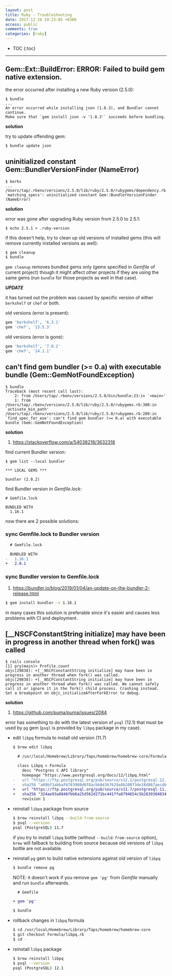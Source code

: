 ```yaml
---
layout: post
title: Ruby - Troubleshooting
date: 2017-12-26 19:23:05 +0300
access: public
comments: true
categories: [ruby]
---
```


<!-- @format -->

<!-- more -->

* TOC
{:toc}
<hr>

## Gem::Ext::BuildError: ERROR: Failed to build gem native extension.

the error occurred after installing a new Ruby version (2.5.0):

```
$ bundle
...
An error occurred while installing json (1.8.3), and Bundler cannot continue.
Make sure that `gem install json -v '1.8.3'` succeeds before bundling.
```

**solution**

try to update offending gem:

```sh
$ bundle update json
```

## uninitialized constant Gem::BundlerVersionFinder (NameError)

```
$ berks
...
/Users/tap/.rbenv/versions/2.5.0/lib/ruby/2.5.0/rubygems/dependency.rb:283:in `matching_specs': uninitialized constant Gem::BundlerVersionFinder (NameError)
```

**solution**

error was gone after upgrading Ruby version from 2.5.0 to 2.5.1:

```
$ echo 2.5.1 > .ruby-version
```

if this doesn't help, try to clean up old versions of installed gems (this will
remove currently installed versions as well):

```sh
$ gem cleanup
$ bundle
```

`gem cleanup` removes bundled gems only (gems specified in _Gemfile_ of current
project) though it might affect other projects if they are using the same gems
(run `bundle` for those projects as well in that case).

**_UPDATE_**

it has turned out the problem was caused by specific version of either
`berkshelf` or `chef` or both.

old versions (error is present):

```ruby
gem 'berkshelf', '6.3.1'
gem 'chef', '13.5.3'
```

old versions (error is gone):

```ruby
gem 'berkshelf', '7.0.2'
gem 'chef', '14.1.1'
```

## can't find gem bundler (>= 0.a) with executable bundle (Gem::GemNotFoundException)

```
$ bundle
Traceback (most recent call last):
	2: from /Users/tap/.rbenv/versions/2.5.0/bin/bundle:23:in `<main>'
	1: from /Users/tap/.rbenv/versions/2.5.0/lib/ruby/2.5.0/rubygems.rb:308:in `activate_bin_path'
/Users/tap/.rbenv/versions/2.5.0/lib/ruby/2.5.0/rubygems.rb:289:in `find_spec_for_exe': can't find gem bundler (>= 0.a) with executable bundle (Gem::GemNotFoundException)
```

**solution**

1. <https://stackoverflow.com/a/54038218/3632318>

find current Bundler version:

```
$ gem list --local bundler

*** LOCAL GEMS ***

bundler (2.0.2)
```

find Bundler version in _Gemfile.lock_:

```
# Gemfile.lock

BUNDLED WITH
  1.16.1
```

now there are 2 possible solutions:

### sync Gemfile.lock to Bundler version

```diff
  # Gemfile.lock

  BUNDLED WITH
-   1.16.1
+   2.0.1
```

### sync Bundler version to Gemfile.lock

1. <https://bundler.io/blog/2019/01/04/an-update-on-the-bundler-2-release.html>

```sh
$ gem install bundler -v 1.16.1
```

in many cases this solution is preferable since it's easier and causes less
problems with CI and deployment.

## [__NSCFConstantString initialize] may have been in progress in another thread when fork() was called

```
$ rails console
[1] pry(main)> Profile.count
objc[29838]: +[__NSCFConstantString initialize] may have been in progress in another thread when fork() was called.
objc[29838]: +[__NSCFConstantString initialize] may have been in progress in another thread when fork() was called. We cannot safely call it or ignore it in the fork() child process. Crashing instead. Set a breakpoint on objc_initializeAfterForkError to debug.
```

**solution**

1. <https://github.com/puma/puma/issues/2084>

error has something to do with the latest version of `psql` (12.1) that must be
used by `pg` gem (`psql` is provided by `libpq` package in my case).

- edit `libpq` formula to install old version (11.7)

  ```sh
  $ brew edit libpq
  ```

  ```diff
    # /usr/local/Homebrew/Library/Taps/homebrew/homebrew-core/Formula/libpq.rb

    class Libpq < Formula
      desc "Postgres C API library"
      homepage "https://www.postgresql.org/docs/12/libpq.html"
  -   url "https://ftp.postgresql.org/pub/source/v12.1/postgresql-12.1.tar.bz2"
  -   sha256 "a09bf3abbaf6763980d0f8acbb943b7629a8b20073de18d867aecdb7988483ed"
  +   url "https://ftp.postgresql.org/pub/source/v11.7/postgresql-11.7.tar.bz2"
  +   sha256 "324ae93a8846fbb6a25d562d271bc441ffa8794654c5b2839384834de220a313"
      revision 1
  ```

- reinstall `libpq` package from source

  ```sh
  $ brew reinstall libpq --build-from-source
  $ psql --version
  psql (PostgreSQL) 11.7
  ```

  if you try to install `libpq` bottle (without `--build-from-source` option),
  `brew` will fallback to building from source because old versions of `libpq`
  bottle are not available.

- reinstall `pg` gem to build native extensions against old version of `libpq`

  ```sh
  $ bundle remove pg
  ```

  NOTE: it doesn't work if you remove `gem 'pg'` from _Gemfile_ manually and run
  `bundle` afterwards.

  ```diff
    # Gemfile

  + gem 'pg'
  ```

  ```sh
  $ bundle
  ```

- rollback changes in `libpq` formula

  ```sh
  $ cd /usr/local/Homebrew/Library/Taps/homebrew/homebrew-core
  $ git checkout Formula/libpq.rb
  $ cd -
  ```

- reinstall `libpq` package

  ```sh
  $ brew reinstall libpq
  $ psql --version
  psql (PostgreSQL) 12.1
  ```
